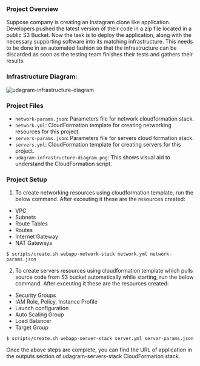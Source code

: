 ### Project Overview

Suppose company is creating an Instagram clone like application. Developers pushed the latest version of their code in a zip file located in a public S3 Bucket.
Now the task is to deploy the application, along with the necessary supporting software into its matching infrastructure. This needs to be done in an automated fashion so that the infrastructure can be discarded as soon as the testing team finishes their tests and gathers their results.

### Infrastructure Diagram:

![udagram-infrastructure-diagram](https://user-images.githubusercontent.com/32739028/156870014-732cfd37-63b4-4978-9c16-80cd8d77d4ad.png)

### Project Files

* `network-params.json`: Parameters file for network cloudformation stack.
* `network.yml`: CloudFormation template for creating networking resources for this project.
* `servers-params.json`: Parameters file for servers cloud formation stack.
* `servers.yml`: CloudFormation template for creating servers for this project.
* `udagram-infrastructure-diagram.png`: This shows visual aid to understand the CloudFormation script.


### Project Setup

1. To create networking resources using cloudformation template, run the below command. After exceuting it these are the resources created:
  * VPC
  * Subnets
  * Route Tables
  * Routes
  * Internet Gateway
  * NAT Gateways

```
$ scripts/create.sh webapp-network-stack network.yml network-params.json
```

2. To create servers resources using cloudformation template which pulls source code from S3 bucket automatically while starting, run the below command. After exceuting it these are the resources created:
  * Security Groups
  * IAM Role, Policy, Instance Profile
  * Launch configuration
  * Auto Scaling Group
  * Load Balancer
  * Target Group

```
$ scripts/create.sh webapp-server-stack server.yml server-params.json
```

Once the above steps are complete, you can find the URL of application in the outputs section of udagram-servers-stack CloudFormarion stack.